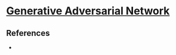 # [Generative Adversarial Network](http://papers.nips.cc/paper/5423-generative-adversarial-nets.pdf)

## References
-
